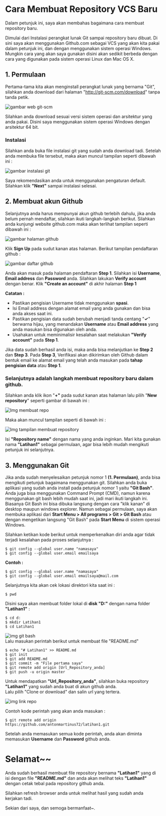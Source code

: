 # Cara Membuat Repository VCS Baru

<p>Dalam petunjuk ini, saya akan membahas bagaimana cara membuat repository baru.</p>
Dimulai dari Instalasi perangkat lunak Git sampai repository baru dibuat.
Di sini saya akan menggunakan Github.com sebagai VCS yang akan kita pakai dalam petunjuk ini, dan dengan menggunakan sistem operasi Windows. Mungkin cara yang akan saya gunakan disini akan sedikit berbeda dengan cara yang digunakan pada sistem operasi Linux dan Mac OS X.

## 1. Permulaan
Pertama-tama kita akan menginstall perangkat lunak yang bernama "Git", silahkan anda download dari halaman "http://git-scm.com/download" tanpa tanda petik.

![gambar web git-scm](https://github.com/antonmartinus72/latihan1/blob/master/img/Img_1.png)

Silahkan anda download sesuai versi sistem operasi dan arsitektur yang anda pakai. Disini saya menggunakan sistem operasi Windows dengan arsitektur 64 bit.

### Instalasi

<p>Silahkan anda buka file instalasi git yang sudah anda download tadi.
Setelah anda membuka file tersebut, maka akan muncul tampilan seperti dibawah ini :</p>

![gambar instalasi git](https://github.com/antonmartinus72/latihan1/blob/master/img/Img_2.png)

Saya rekomendasikan anda untuk menggunakan pengaturan default. Silahkan klik **"Next"** sampai instalasi selesai.

## 2. Membuat akun Github
<p>Selanjutnya anda harus mempunyai akun github terlebih dahulu, jika anda belum pernah mendaftar, silahkan ikuti langkah-langkah berikut. Silahkan anda kunjungi website github.com maka akan terlihat tampilan seperti dibawah ini :</p>

![gambar halaman github](https://github.com/antonmartinus72/LatihanVCS/blob/master/img/Img_3.png)

Klik **Sign Up** pada sudut kanan atas halaman. 
Berikut tampilan pendaftaran github :

![gambar daftar github](https://github.com/antonmartinus72/LatihanVCS/blob/master/img/Img_4.png)

Anda akan masuk pada halaman pendaftaran **Step 1**.
Silahkan isi **Username**, **Email address** dan **Password** anda.
Silahkan lakukan **Verify account** dengan benar.
Klik **"Create an account"** di akhir halaman **Step 1**

**Catatan :**

* Pastikan pengisian Username tidak menggunakan **spasi**.
* Isi Email address dengan alamat email yang anda gunakan dan bisa anda akses saat ini.
* Pastikan pengisian data sudah berubah menjadi tanda centang "**✓**" berwarna hijau, yang menandakan **Username** atau **Email address** yang anda masukan bisa digunakan oleh anda.
* Usahakan untuk meminimalisir kesalahan saat melakukan **"Verify account"** pada **Step 1**.

Jika data sudah berhasil anda isi, maka anda bisa melanjutkan ke **Step 2** dan **Step 3**.
Pada **Step 3**, Verifikasi akan dikirimkan oleh Github dalam bentuk email ke alamat email yang telah anda masukan pada **tahap pengisian data** atau **Step 1**.

### Selanjutnya adalah langkah membuat repository baru dalam github.

Silahkan anda klik ikon "**+"** pada sudut kanan atas halaman lalu pilih "**New repository**" seperti gambar di bawah ini :

![Img membuat repo](https://github.com/antonmartinus72/LatihanVCS/blob/master/img/Img_5.png)

Maka akan muncul tampilan seperti di bawah ini :

![Img tampilan membuat repository](https://github.com/antonmartinus72/LatihanVCS/blob/master/img/Img_6.png)

Isi **"Repository name"** dengan nama yang anda inginkan. Mari kita gunakan nama **"Latihan1"** sebagai permulaan, agar bisa lebih mudah mengikuti petunjuk ini selanjutnya.

## 3. Menggunakan Git
Jika anda sudah menyelesaikan petunjuk nomor 1 **(1. Permulaan)**, anda bisa mengikuti petunjuk bagaimana menggunakan git. Silahkan anda buka aplikasi yang sudah anda install pada petunjuk nomor 1 yaitu **"Git Bash"**. Anda juga bisa menggunakan Command Prompt (CMD), namun karena menggunakan git bash lebih mudah saat ini, jadi mari ikuti langkah ini.  
Biasanya Git Bash ini bisa dibuka langsung dengan cara "klik kanan" di desktop maupun windows explorer. Namun sebagai permulaan, saya akan membuka aplikasi dari **Start Menu > All programs > Git > Git Bash** atau dengan mengetikan langsung "Git Bash" pada **Start Menu** di sistem operasi Windows.  

Silahkan ketikan kode berikut untuk memperkenalkan diri anda agar tidak terjadi kesalahan pada proses selanjutnya :
```
$ git config --global user.name "namasaya"
$ git config --global user.email emailsaya
```
**Contoh :**
```
$ git config --global user.name "namasaya"  
$ git config --global user.email emailsaya@mail.com  
```
Selanjutnya kita akan cek lokasi direktori kita saat ini :
```
$ pwd
```
Disini saya akan membuat folder lokal di **disk "D:"** dengan nama folder **"Latihan1"** :

```
$ cd d:
$ mkdir Latihan1
$ cd Latihan1
``` 
![img git bash](https://github.com/antonmartinus72/LatihanVCS/blob/master/img/Img_7.png)  
Lalu masukan perintah berikut untuk membuat file "README.md"  
```
$ echo "# Latihan1" >> README.md
$ git init 
$ git add README.md
$ git commit -m "File pertama saya"
$ git remote add origin [Url_Repository_anda]
$ git push -u origin master
```
Untuk mendapatkan **"Url_Repository_anda"**, silahkan buka repository **"Latihan1"** yang sudah anda buat di akun github anda.  
Lalu pilih "Clone or download" dan salin url yang tertera.

![img link repo](https://github.com/antonmartinus72/LatihanVCS/blob/master/img/Img_8.png)

Contoh kode perintah yang akan anda masukan :
```
$ git remote add origin https://github.com/antonmartinus72/latihan1.git
```

Setelah anda memasukan semua kode perintah, anda akan diminta memasukan **Username** dan **Password** github anda.

# Selamat~~
Anda sudah berhasil membuat file repository bernama **"Latihan1"** yang di isi dengan file **"README.md"** dan anda akan melihat teks **"Latihan1"** dengan cetak tebal pada repository github anda.

Silahkan refresh browser anda untuk melihat hasil yang sudah anda kerjakan tadi.

Sekian dari saya, dan semoga bermanfaat~.